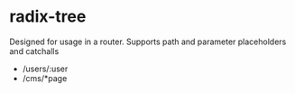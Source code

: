 # radix-tree

Designed for usage in a router. Supports path and parameter placeholders and catchalls

- /users/:user
- /cms/*page
